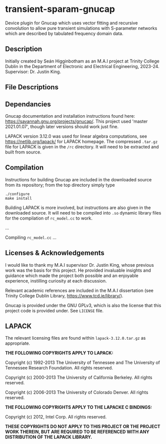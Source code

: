 # transient-sparam-gnucap
Device plugin for Gnucap which uses vector fitting and recursive convolution to allow pure transient simulations with S-parameter networks which are described by tabulated frequency domain data.

## Description
Initially created by Seán Higginbotham as an M.A.I project at Trinity College Dublin in the Department of Electronic and Electrical Engineering, 2023-24. Supervisor: Dr. Justin King.

## File Descriptions

## Dependancies
Gnucap documentation and installation instructions found here: <https://savannah.gnu.org/projects/gnucap/>.
This project used 'master 2021.01.07', though later versions should work just fine.

LAPACK version 3.12.0 was used for linear algebra computations, see <https://netlib.org/lapack/> for LAPACK homepage. The  compressed ```.tar.gz``` file for LAPACK is given in the ```/rc``` directory. It will need to be extracted and built from source.

## Compilation
Instructions for building Gnucap are included in the downloaded source from its repository; from the top directory simply type
```
./configure
make install
```
Building LAPACK is more involved, but instructions are also given in the downloaded source. It will need to be compiled into ```.so``` dynamic library files for the compilation of ```rc_model.cc``` to work.

...

Compiling ```rc_model.cc``` ...

## Licenses & Acknowledgements
I would like to thank my M.A.I supervisor Dr. Justin King, whose previous work was the basis for this project. He provided invaluable insights and guidance which made the project both possible and an enjoyable experience, instilling curiosity at each discussion.

Relevant academic references are included in the M.A.I dissertation (see Trinity College Dublin Library, <https://www.tcd.ie/library/>).

Gnucap is provided under the GNU GPLv3, which is also the license that this project code is provided under. See ```LICENSE``` file.

**LAPACK**
-----------
The relevant licensing files are found within ```lapack-3.12.0.tar.gz``` as appropriate.

**THE FOLLOWING COPYRIGHTS APPLY TO LAPACK:**

Copyright (c) 1992-2013 The University of Tennessee and The University
                        of Tennessee Research Foundation.  All rights
                        reserved.
                        
Copyright (c) 2000-2013 The University of California Berkeley. All
                        rights reserved.
                        
Copyright (c) 2006-2013 The University of Colorado Denver.  All rights
                        reserved.

**THE FOLLOWING COPYRIGHTS APPLY TO THE LAPACKE C BINDINGS:**
                        
Copyright (c) 2012, Intel Corp. All rights reserved.

**THESE COPYRIGHTS DO NOT APPLY TO THIS PROJECT OR THE PROJECT WORK THEREIN, BUT ARE REQUIRED TO BE REFERENCED WITH ANY DISTRIBUTION OF THE LAPACK LIBRARY.**
